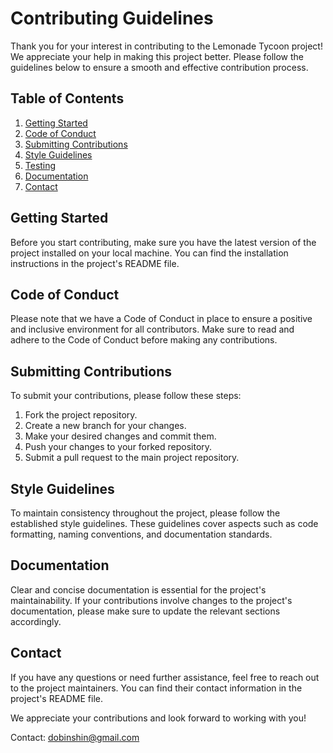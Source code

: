 # Contributing Guidelines

Thank you for your interest in contributing to the Lemonade Tycoon project! We appreciate your help in making this project better. Please follow the guidelines below to ensure a smooth and effective contribution process.

## Table of Contents

1. [Getting Started](#getting-started)
2. [Code of Conduct](#code-of-conduct)
3. [Submitting Contributions](#submitting-contributions)
4. [Style Guidelines](#style-guidelines)
5. [Testing](#testing)
6. [Documentation](#documentation)
7. [Contact](#contact)

## Getting Started

Before you start contributing, make sure you have the latest version of the project installed on your local machine. You can find the installation instructions in the project's README file.

## Code of Conduct

Please note that we have a Code of Conduct in place to ensure a positive and inclusive environment for all contributors. Make sure to read and adhere to the Code of Conduct before making any contributions.

## Submitting Contributions

To submit your contributions, please follow these steps:

1. Fork the project repository.
2. Create a new branch for your changes.
3. Make your desired changes and commit them.
4. Push your changes to your forked repository.
5. Submit a pull request to the main project repository.

## Style Guidelines

To maintain consistency throughout the project, please follow the established style guidelines. These guidelines cover aspects such as code formatting, naming conventions, and documentation standards.

<!-- ## Testing

We highly encourage contributors to write tests for their code changes. This helps ensure the stability and reliability of the project. Please include relevant tests with your contributions. -->

## Documentation

Clear and concise documentation is essential for the project's maintainability. If your contributions involve changes to the project's documentation, please make sure to update the relevant sections accordingly.

## Contact

If you have any questions or need further assistance, feel free to reach out to the project maintainers. You can find their contact information in the project's README file.

We appreciate your contributions and look forward to working with you!

Contact: [dobinshin@gmail.com](mailto:dobinshin@gmail.com)
